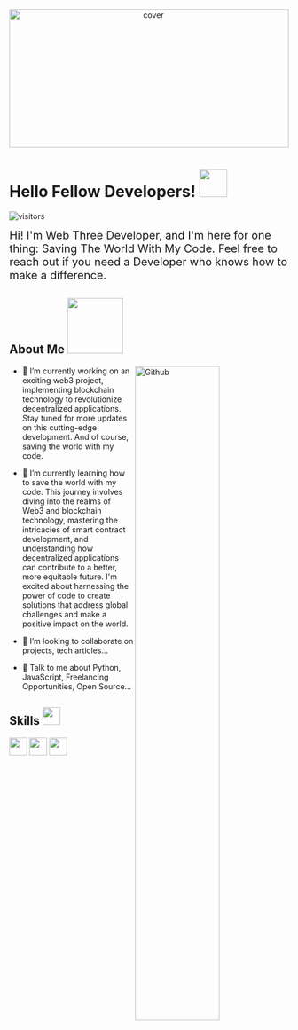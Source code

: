 <div align="center">
    <img width="100%" height="250px" src="https://res-console.cloudinary.com/dket4evl5/thumbnails/v1/image/upload/v1697802159/SV9BTS1XZWJUaHJlZURldi1JX0FNX3sahdmluZ19UaGVfd29ybGRfdXRqbo9j/grid_landscape" alt="cover" />
</div>

<h1> Hello Fellow Developers! <img src="https://raw.githubusercontent.com/rahulbanerjee26/githubProfileReadmeGenerator/main/gifs/wave.gif" width="50px" height="50px"> </h1>
<p align="center">

![visitors](https://visitor-badge.glitch.me/badge?page_id=https://github.com/WebthreeDev.https://github.com/WebthreeDev)

</p>
<div style="font-size: 20px;"> Hi! I'm Web Three Developer, and I'm here for one thing: Saving The World With My Code. Feel free to reach out if you need a Developer who knows how to make a difference.
</div>

<h2> About Me <img src="https://media.tenor.com/gON6g6pAbsgAAAAC/ethereum.gif" width="100px" height="100px"></h2>

<img width="55%" align="right" alt="Github" src="https://res.cloudinary.com/dket4evl5/image/upload/v1697801280/git-header_ybknap.svg" />

- 🔭 I’m currently working on an exciting web3 project, implementing blockchain technology to revolutionize decentralized applications. Stay tuned for more updates on this cutting-edge development. And of course, saving the world with my code.

- 🌱 I’m currently learning how to save the world with my code. This journey involves diving into the realms of Web3 and blockchain technology, mastering the intricacies of smart contract development, and understanding how decentralized applications can contribute to a better, more equitable future. I'm excited about harnessing the power of code to create solutions that address global challenges and make a positive impact on the world.

- 👯 I’m looking to collaborate on projects, tech articles...

- 💬 Talk to me about Python, JavaScript, Freelancing Opportunities, Open Source...

<h2> Skills <img src="https://raw.githubusercontent.com/rahulbanerjee26/githubProfileReadmeGenerator/main/gifs/code.gif" width="32px" height="32px"> </h2>
<a href="https://github.com/WebthreeDev?tab=repositories&q=&type=&language=python&sort="><img width="32px" height="32px" src="https://raw.githubusercontent.com/rahulbanerjee26/githubAboutMeGenerator/main/icons/python.svg"></a>
<a href="https://github.com/WebthreeDev?tab=repositories?q=&type=&language=reactjs&sort="><img width="32px" height="32px" src="https://raw.githubusercontent.com/rahulbanerjee26/githubAboutMeGenerator/main/icons/reactjs.svg"></a>
<a href="https://github.com/WebthreeDev?tab=repositories&q=&type=&language=javascript&sort="><img width="32px" height="32px" src="https://raw.githubusercontent.com/rahulbanerjee26/githubAboutMeGenerator/main/icons/javascript.svg"></a>
